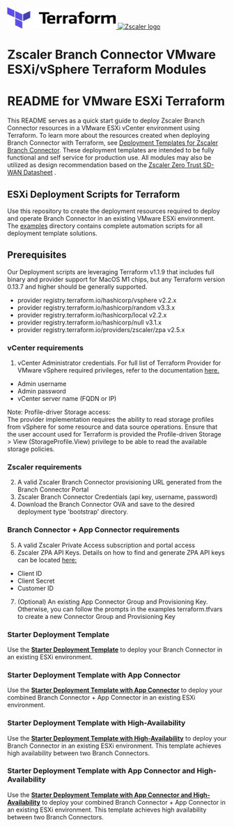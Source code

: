 <a href="https://terraform.io">
    <img src="https://raw.githubusercontent.com/hashicorp/terraform-website/master/public/img/logo-text.svg" alt="Terraform logo" title="Terraform" height="50" width="250" />
</a>
<a href="https://www.zscaler.com/">
    <img src="https://www.zscaler.com/themes/custom/zscaler/logo.svg" alt="Zscaler logo" title="Zscaler" height="50" width="250" />
</a>

Zscaler Branch Connector VMware ESXi/vSphere Terraform Modules
===========================================================================================================

# **README for VMware ESXi Terraform**
This README serves as a quick start guide to deploy Zscaler Branch Connector resources in a VMware ESXi vCenter environment using Terraform. To learn more about the resources created when deploying Branch Connector with Terraform, see [Deployment Templates for Zscaler Branch Connector](https://help.zscaler.com/cloud-connector/brnch/deployment-templates-zscaler-branch-connector). These deployment templates are intended to be fully functional and self service for production use. All modules may also be utilized as design recommendation based on the [Zscaler Zero Trust SD-WAN Datasheet](https://www.zscaler.com/resources/data-sheets/zscaler-zero-trust-sd-wan.pdf) .


## **ESXi Deployment Scripts for Terraform**

Use this repository to create the deployment resources required to deploy and operate Branch Connector in an existing VMware ESXi environment. The [examples](examples/) directory contains complete automation scripts for all deployment template solutions.

## Prerequisites

Our Deployment scripts are leveraging Terraform v1.1.9 that includes full binary and provider support for MacOS M1 chips, but any Terraform version 0.13.7 and higher should be generally supported.

- provider registry.terraform.io/hashicorp/vsphere v2.2.x
- provider registry.terraform.io/hashicorp/random v3.3.x
- provider registry.terraform.io/hashicorp/local v2.2.x
- provider registry.terraform.io/hashicorp/null v3.1.x
- provider registry.terraform.io/providers/zscaler/zpa v2.5.x

### vCenter requirements
1. vCenter Administrator credentials. For full list of Terraform Provider for VMware vSphere required privileges, refer to the documentation [here.](https://registry.terraform.io/providers/hashicorp/vsphere/latest/docs#notes-on-required-privileges)
- Admin username
- Admin password 
- vCenter server name (FQDN or IP)

Note: Profile-driver Storage access:<br>
The provider implementation requires the ability to read storage profiles from vSphere for some resource and data source operations. Ensure that the user account used for Terraform is provided the Profile-driven Storage > View (StorageProfile.View) privilege to be able to read the available storage policies.<br>

### Zscaler requirements
2. A valid Zscaler Branch Connector provisioning URL generated from the Branch Connector Portal
3. Zscaler Branch Connector Credentials (api key, username, password)
4. Download the Branch Connector OVA and save to the desired deployment type 'bootstrap' directory.

### Branch Connector + App Connector requirements
5. A valid Zscaler Private Access subscription and portal access
6. Zscaler ZPA API Keys. Details on how to find and generate ZPA API keys can be located [here:](https://help.zscaler.com/zpa/about-api-keys)
- Client ID
- Client Secret
- Customer ID
7. (Optional) An existing App Connector Group and Provisioning Key. Otherwise, you can follow the prompts in the examples terraform.tfvars to create a new Connector Group and Provisioning Key

###  **Starter Deployment Template**

Use the [**Starter Deployment Template**](examples/bc/) to deploy your Branch Connector in an existing ESXi environment.

### **Starter Deployment Template with App Connector**

Use the [**Starter Deployment Template with App Connector**](examples/bc_ac) to deploy your combined Branch Connector + App Connector in an existing ESXi environment.

### **Starter Deployment Template with High-Availability**

Use the [**Starter Deployment Template with High-Availability**](examples/base_ha) to deploy your Branch Connector in an existing ESXi environment. This template achieves high availability between two Branch Connectors.

### **Starter Deployment Template with App Connector and High-Availability**

Use the [**Starter Deployment Template with App Connector and High-Availability**](examples/base_ha_ac) to deploy your combined Branch Connector + App Connector in an existing ESXi environment. This template achieves high availability between two Branch Connectors.
